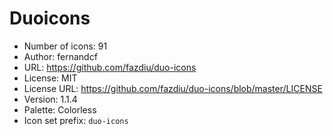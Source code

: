 # Duoicons

- Number of icons: 91
- Author: fernandcf
- URL: https://github.com/fazdiu/duo-icons
- License: MIT
- License URL: https://github.com/fazdiu/duo-icons/blob/master/LICENSE
- Version: 1.1.4
- Palette: Colorless
- Icon set prefix: `duo-icons`
